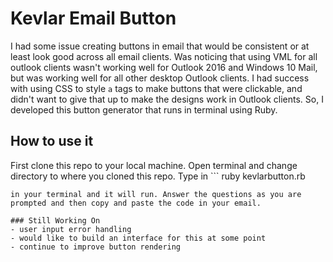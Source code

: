 Kevlar Email Button
===================

I had some issue creating buttons in email that would be consistent or at least look good across all email clients. Was noticing that using VML for all outlook clients wasn't working well for Outlook 2016 and Windows 10 Mail, but was working well for all other desktop Outlook clients. I had success with using CSS to style `a` tags to make buttons that were clickable, and didn't want to give that up to make the designs work in Outlook clients. So, I developed this button generator that runs in terminal using Ruby.

How to use it
-------------
First clone this repo to your local machine. Open terminal and change directory to where you cloned this repo. Type in ```
ruby kevlarbutton.rb
```
in your terminal and it will run. Answer the questions as you are prompted and then copy and paste the code in your email.

### Still Working On
- user input error handling
- would like to build an interface for this at some point
- continue to improve button rendering

